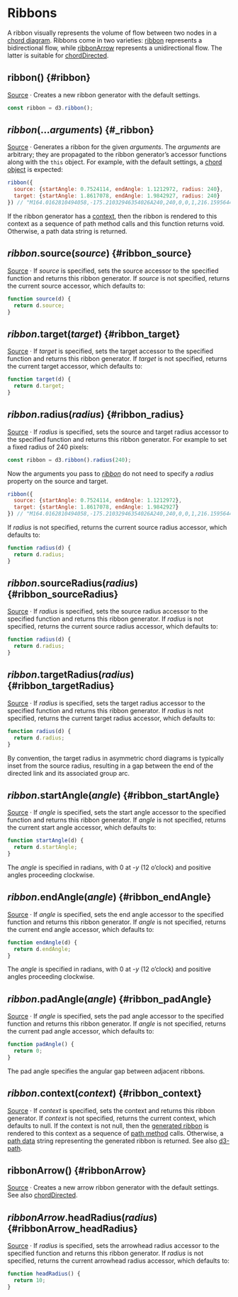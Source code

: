 # Ribbons

A ribbon visually represents the volume of flow between two nodes in a [chord diagram](../d3-chord.md). Ribbons come in two varieties: [ribbon](#ribbon) represents a bidirectional flow, while [ribbonArrow](#ribbonArrow) represents a unidirectional flow. The latter is suitable for [chordDirected](./chord.md#chordDirected).

## ribbon() {#ribbon}

[Source](https://github.com/d3/d3-chord/blob/main/src/ribbon.js) · Creates a new ribbon generator with the default settings.

```js
const ribbon = d3.ribbon();
```

## *ribbon*(...*arguments*) {#_ribbon}

[Source](https://github.com/d3/d3-chord/blob/main/src/ribbon.js) · Generates a ribbon for the given *arguments*. The *arguments* are arbitrary; they are propagated to the ribbon generator’s accessor functions along with the `this` object. For example, with the default settings, a [chord object](./chord.md) is expected:

```js
ribbon({
  source: {startAngle: 0.7524114, endAngle: 1.1212972, radius: 240},
  target: {startAngle: 1.8617078, endAngle: 1.9842927, radius: 240}
}) // "M164.0162810494058,-175.21032946354026A240,240,0,0,1,216.1595644740915,-104.28347273835429Q0,0,229.9158815306728,68.8381247563705A240,240,0,0,1,219.77316791012538,96.43523560788266Q0,0,164.0162810494058,-175.21032946354026Z"
```

If the ribbon generator has a [context](#ribbon_context), then the ribbon is rendered to this context as a sequence of path method calls and this function returns void. Otherwise, a path data string is returned.

## *ribbon*.source(*source*) {#ribbon_source}

[Source](https://github.com/d3/d3-chord/blob/main/src/ribbon.js) · If *source* is specified, sets the source accessor to the specified function and returns this ribbon generator. If *source* is not specified, returns the current source accessor, which defaults to:

```js
function source(d) {
  return d.source;
}
```

## *ribbon*.target(*target*) {#ribbon_target}

[Source](https://github.com/d3/d3-chord/blob/main/src/ribbon.js) · If *target* is specified, sets the target accessor to the specified function and returns this ribbon generator. If *target* is not specified, returns the current target accessor, which defaults to:

```js
function target(d) {
  return d.target;
}
```

## *ribbon*.radius(*radius*) {#ribbon_radius}

[Source](https://github.com/d3/d3-chord/blob/main/src/ribbon.js) · If *radius* is specified, sets the source and target radius accessor to the specified function and returns this ribbon generator. For example to set a fixed radius of 240 pixels:

```js
const ribbon = d3.ribbon().radius(240);
```

Now the arguments you pass to [*ribbon*](#_ribbon) do not need to specify a *radius* property on the source and target.

```js
ribbon({
  source: {startAngle: 0.7524114, endAngle: 1.1212972},
  target: {startAngle: 1.8617078, endAngle: 1.9842927}
}) // "M164.0162810494058,-175.21032946354026A240,240,0,0,1,216.1595644740915,-104.28347273835429Q0,0,229.9158815306728,68.8381247563705A240,240,0,0,1,219.77316791012538,96.43523560788266Q0,0,164.0162810494058,-175.21032946354026Z"
```

If *radius* is not specified, returns the current source radius accessor, which defaults to:

```js
function radius(d) {
  return d.radius;
}
```

## *ribbon*.sourceRadius(*radius*) {#ribbon_sourceRadius}

[Source](https://github.com/d3/d3-chord/blob/main/src/ribbon.js) · If *radius* is specified, sets the source radius accessor to the specified function and returns this ribbon generator. If *radius* is not specified, returns the current source radius accessor, which defaults to:

```js
function radius(d) {
  return d.radius;
}
```

## *ribbon*.targetRadius(*radius*) {#ribbon_targetRadius}

[Source](https://github.com/d3/d3-chord/blob/main/src/ribbon.js) · If *radius* is specified, sets the target radius accessor to the specified function and returns this ribbon generator. If *radius* is not specified, returns the current target radius accessor, which defaults to:

```js
function radius(d) {
  return d.radius;
}
```

By convention, the target radius in asymmetric chord diagrams is typically inset from the source radius, resulting in a gap between the end of the directed link and its associated group arc.

## *ribbon*.startAngle(*angle*) {#ribbon_startAngle}

[Source](https://github.com/d3/d3-chord/blob/main/src/ribbon.js) · If *angle* is specified, sets the start angle accessor to the specified function and returns this ribbon generator. If *angle* is not specified, returns the current start angle accessor, which defaults to:

```js
function startAngle(d) {
  return d.startAngle;
}
```

The *angle* is specified in radians, with 0 at -*y* (12 o’clock) and positive angles proceeding clockwise.

## *ribbon*.endAngle(*angle*) {#ribbon_endAngle}

[Source](https://github.com/d3/d3-chord/blob/main/src/ribbon.js) · If *angle* is specified, sets the end angle accessor to the specified function and returns this ribbon generator. If *angle* is not specified, returns the current end angle accessor, which defaults to:

```js
function endAngle(d) {
  return d.endAngle;
}
```

The *angle* is specified in radians, with 0 at -*y* (12 o’clock) and positive angles proceeding clockwise.

## *ribbon*.padAngle(*angle*) {#ribbon_padAngle}

[Source](https://github.com/d3/d3-chord/blob/main/src/ribbon.js) · If *angle* is specified, sets the pad angle accessor to the specified function and returns this ribbon generator. If *angle* is not specified, returns the current pad angle accessor, which defaults to:

```js
function padAngle() {
  return 0;
}
```

The pad angle specifies the angular gap between adjacent ribbons.

## *ribbon*.context(*context*) {#ribbon_context}

[Source](https://github.com/d3/d3-chord/blob/main/src/ribbon.js) · If *context* is specified, sets the context and returns this ribbon generator. If *context* is not specified, returns the current context, which defaults to null. If the context is not null, then the [generated ribbon](#_ribbon) is rendered to this context as a sequence of [path method](http://www.w3.org/TR/2dcontext/#canvaspathmethods) calls. Otherwise, a [path data](http://www.w3.org/TR/SVG/paths.html#PathData) string representing the generated ribbon is returned. See also [d3-path](../d3-path.md).

## ribbonArrow() {#ribbonArrow}

[Source](https://github.com/d3/d3-chord/blob/main/src/ribbon.js) · Creates a new arrow ribbon generator with the default settings. See also [chordDirected](./chord.md#chordDirected).

## *ribbonArrow*.headRadius(*radius*) {#ribbonArrow_headRadius}

[Source](https://github.com/d3/d3-chord/blob/main/src/ribbon.js) · If *radius* is specified, sets the arrowhead radius accessor to the specified function and returns this ribbon generator. If *radius* is not specified, returns the current arrowhead radius accessor, which defaults to:

```js
function headRadius() {
  return 10;
}
```
